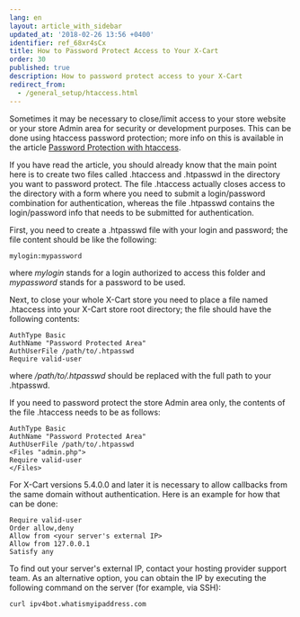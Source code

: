 ```yaml
---
lang: en
layout: article_with_sidebar
updated_at: '2018-02-26 13:56 +0400'
identifier: ref_68xr4sCx
title: How to Password Protect Access to Your X-Cart
order: 30
published: true
description: How to password protect access to your X-Cart
redirect_from:
  - /general_setup/htaccess.html
---
```

Sometimes it may be necessary to close/limit access to your store website or your store Admin area for security or development purposes. This can be done using htaccess password protection; more info on this is available in the article [Password Protection with htaccess](http://www.htaccesstools.com/articles/password-protection/).

If you have read the article, you should already know that the main point here is to create two files called .htaccess and .htpasswd in the directory you want to password protect. The file .htaccess actually closes access to the directory with a form where you need to submit a login/password combination for authentication, whereas the file .htpasswd contains the login/password info that needs to be submitted for authentication.  

First, you need to create a .htpasswd file with your login and password; the file content should be like the following:

```
mylogin:mypassword
```

where _mylogin_ stands for a login authorized to access this folder and _mypassword_ stands for a password to be used.

Next, to close your whole X-Cart store you need to place a file named .htaccess into your X-Cart store root directory; the file should have the following contents:

```
AuthType Basic
AuthName "Password Protected Area"
AuthUserFile /path/to/.htpasswd
Require valid-user
```

where _/path/to/.htpasswd_ should be replaced with the full path to your .htpasswd.

If you need to password protect the store Admin area only, the contents of the file .htaccess needs to be as follows:

```
AuthType Basic
AuthName "Password Protected Area"
AuthUserFile /path/to/.htpasswd
<Files "admin.php">
Require valid-user
</Files>
```

For X-Cart versions 5.4.0.0 and later it is necessary to allow callbacks from the same domain without authentication.  Here is an example for how that can be done:

```
Require valid-user
Order allow,deny
Allow from <your server's external IP>
Allow from 127.0.0.1
Satisfy any
```
To find out your server's external IP, contact your hosting provider support team. As an alternative option, you can obtain the IP by executing the following command on the server (for example, via SSH):

```
curl ipv4bot.whatismyipaddress.com
```